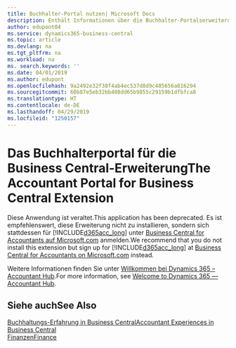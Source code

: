 ```yaml
---
title: Buchhalter-Portal nutzen| Microsoft Docs
description: Enthält Informationen über die Buchhalter-Portalserweiterung.
author: edupont04
ms.service: dynamics365-business-central
ms.topic: article
ms.devlang: na
ms.tgt_pltfrm: na
ms.workload: na
ms. search.keywords: ''
ms.date: 04/01/2019
ms.author: edupont
ms.openlocfilehash: 9a2492e32f38f4ab4ec537d8d9c485656a816294
ms.sourcegitcommit: 60b87e5eb32bb408dd65b9855c29159b1dfbfca8
ms.translationtype: HT
ms.contentlocale: de-DE
ms.lasthandoff: 04/29/2019
ms.locfileid: "1250157"
---
```

# <a name="the-accountant-portal-for-business-central-extension"></a><span data-ttu-id="f5102-103">Das Buchhalterportal für die Business Central-Erweiterung</span><span class="sxs-lookup"><span data-stu-id="f5102-103">The Accountant Portal for Business Central Extension</span></span>
<span data-ttu-id="f5102-104">Diese Anwendung ist veraltet.</span><span class="sxs-lookup"><span data-stu-id="f5102-104">This application has been deprecated.</span></span> <span data-ttu-id="f5102-105">Es ist empfehlenswert, diese Erweiterung nicht zu installieren, sondern sich stattdessen für [!INCLUDE[d365acc_long](includes/d365acc_long_md.md)] unter [Business Central for Accountants auf Microsoft.com](https://www.microsoft.com/en-us/dynamics365/financial-insights-for-accountants) anmelden.</span><span class="sxs-lookup"><span data-stu-id="f5102-105">We recommend that you do not install this extension but sign up for [!INCLUDE[d365acc_long](includes/d365acc_long_md.md)] at [Business Central for Accountants on Microsoft.com](https://www.microsoft.com/en-us/dynamics365/financial-insights-for-accountants) instead.</span></span>

<span data-ttu-id="f5102-106">Weitere Informationen finden Sie unter [Willkommen bei Dynamics 365 – Accountant Hub](/dynamics365/accountants/index).</span><span class="sxs-lookup"><span data-stu-id="f5102-106">For more information, see [Welcome to Dynamics 365 — Accountant Hub](/dynamics365/accountants/index).</span></span>  

## <a name="see-also"></a><span data-ttu-id="f5102-107">Siehe auch</span><span class="sxs-lookup"><span data-stu-id="f5102-107">See Also</span></span>
[<span data-ttu-id="f5102-108">Buchhaltungs-Erfahrung in Business Central</span><span class="sxs-lookup"><span data-stu-id="f5102-108">Accountant Experiences in Business Central </span></span>](finance-accounting.md)  
[<span data-ttu-id="f5102-109">Finanzen</span><span class="sxs-lookup"><span data-stu-id="f5102-109">Finance</span></span>](finance.md)  
